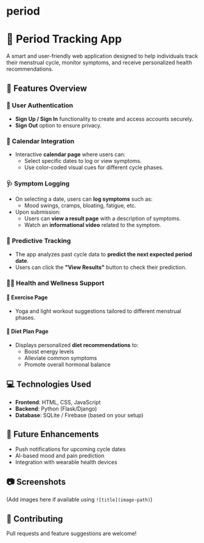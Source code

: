 # period
# 🌸 Period Tracking App

A smart and user-friendly web application designed to help individuals track their menstrual cycle, monitor symptoms, and receive personalized health recommendations.


## 🧭 Features Overview

### 🔐 User Authentication
- **Sign Up / Sign In** functionality to create and access accounts securely.
- **Sign Out** option to ensure privacy.


### 📅 Calendar Integration
- Interactive **calendar page** where users can:
  - Select specific dates to log or view symptoms.
  - Use color-coded visual cues for different cycle phases.



### 🩺 Symptom Logging
- On selecting a date, users can **log symptoms** such as:
  - Mood swings, cramps, bloating, fatigue, etc.
- Upon submission:
  - Users can **view a result page** with a description of symptoms.
  - Watch an **informational video** related to the symptom.


### 🔮 Predictive Tracking
- The app analyzes past cycle data to **predict the next expected period date**.
- Users can click the **"View Results"** button to check their prediction.

### 🧘‍♀️ Health and Wellness Support

#### 🏃 Exercise Page
- Yoga and light workout suggestions tailored to different menstrual phases.

#### 🥗 Diet Plan Page
- Displays personalized **diet recommendations** to:
  - Boost energy levels
  - Alleviate common symptoms
  - Promote overall hormonal balance


## 💻 Technologies Used
- **Frontend**: HTML, CSS, JavaScript
- **Backend**: Python (Flask/Django)
- **Database**: SQLite / Firebase (based on your setup)


## 🚀 Future Enhancements
- Push notifications for upcoming cycle dates
- AI-based mood and pain prediction
- Integration with wearable health devices


## 📷 Screenshots
(Add images here if available using `![title](image-path)`)



## 🤝 Contributing
Pull requests and feature suggestions are welcome!

